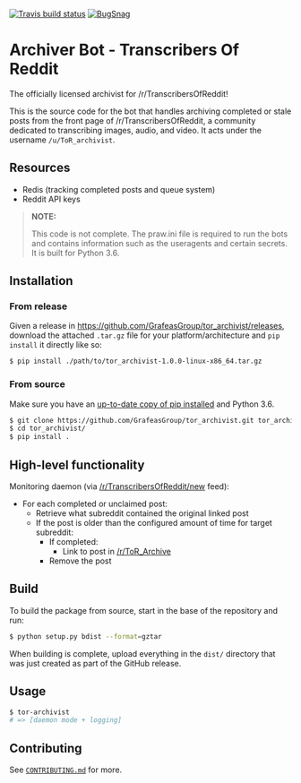 [![Travis build status](https://img.shields.io/travis/TranscribersOfReddit/ToR_Archivist.svg)](https://travis-ci.org/TranscribersOfReddit/ToR_Archivist)
[![BugSnag](https://img.shields.io/badge/errors--hosted--by-Bugsnag-blue.svg)](https://www.bugsnag.com/open-source/)

# Archiver Bot - Transcribers Of Reddit

The officially licensed archivist for /r/TranscribersOfReddit!

This is the source code for the bot that handles archiving completed or stale
posts from the front page of /r/TranscribersOfReddit, a community dedicated
to transcribing images, audio, and video. It acts under the username `/u/ToR_archivist`.

## Resources

- Redis (tracking completed posts and queue system)
- Reddit API keys

> **NOTE:**
>
> This code is not complete. The praw.ini file is required to run the bots and
> contains information such as the useragents and certain secrets. It is built
> for Python 3.6.

## Installation

### From release

Given a release in <https://github.com/GrafeasGroup/tor_archivist/releases>, download the attached `.tar.gz` file for your platform/architecture and `pip install` it directly like so:

```sh
$ pip install ./path/to/tor_archivist-1.0.0-linux-x86_64.tar.gz
```

### From source

Make sure you have an [up-to-date copy of pip installed](https://pip.pypa.io/en/stable/installing/) and Python 3.6.

```sh
$ git clone https://github.com/GrafeasGroup/tor_archivist.git tor_archivist
$ cd tor_archivist/
$ pip install .
```

## High-level functionality

Monitoring daemon (via [/r/TranscribersOfReddit/new](https://www.reddit.com/r/TranscribersOfReddit/new) feed):

- For each completed or unclaimed post:
  - Retrieve what subreddit contained the original linked post
  - If the post is older than the configured amount of time for target subreddit:
    - If completed:
      - Link to post in [/r/ToR_Archive](https://www.reddit.com/r/ToR_Archive)
    - Remove the post

## Build

To build the package from source, start in the base of the repository and run:

```sh
$ python setup.py bdist --format=gztar
```

When building is complete, upload everything in the `dist/` directory that was just created as part of the GitHub release.

## Usage

```sh
$ tor-archivist
# => [daemon mode + logging]
```

## Contributing

See [`CONTRIBUTING.md`](/CONTRIBUTING.md) for more.

